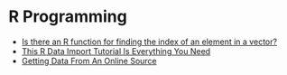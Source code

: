 # R Programming

* [Is there an R function for finding the index of an element in a vector?](https://stackoverflow.com/questions/5577727/is-there-an-r-function-for-finding-the-index-of-an-element-in-a-vector)
* [This R Data Import Tutorial Is Everything You Need](https://www.datacamp.com/community/tutorials/r-data-import-tutorial)
* [Getting Data From An Online Source](https://www.r-bloggers.com/getting-data-from-an-online-source/)

